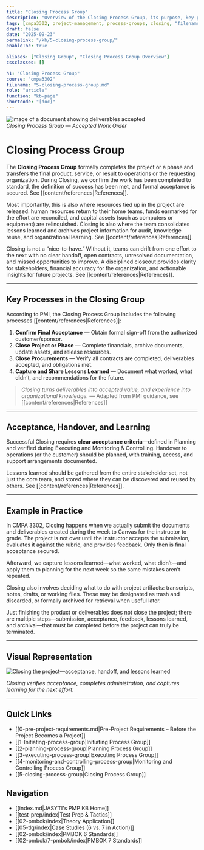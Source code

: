 ```yaml
---
title: "Closing Process Group"
description: "Overview of the Closing Process Group, its purpose, key processes, and role in final acceptance, handoff, and lessons learned."
tags: [cmpa3302, project-management, process-groups, closing, "filename:5-closing-process-group.md"]
draft: false
date: "2025-09-23"
permalink: "/kb/5-closing-process-group/"
enableToc: true

aliases: ["Closing Group", "Closing Process Group Overview"]
cssclasses: []

h1: "Closing Process Group"
course: "cmpa3302"
filename: "5-closing-process-group.md"
role: "article"
function: "kb-page"
shortcode: "[doc]"
---
```


![image of a document showing deliverables accepted](https://jasytionline.github.io/r72-pmp-exam-prep-knowledge-base/assets/accepted.jpg)  
*Closing Process Group — Accepted Work Order*

# Closing Process Group

The **Closing Process Group** formally completes the project or a phase and transfers the final product, service, or result to operations or the requesting organization. During Closing, we confirm the work has been completed to standard, the definition of success has been met, and formal acceptance is secured. See [[content/references|References]].  

Most importantly, this is also where resources tied up in the project are released: human resources return to their home teams, funds earmarked for the effort are reconciled, and capital assets (such as computers or equipment) are relinquished. Closing is also where the team consolidates lessons learned and archives project information for audit, knowledge reuse, and organizational learning. See [[content/references|References]].  

Closing is not a “nice-to-have.” Without it, teams can drift from one effort to the next with no clear handoff, open contracts, unresolved documentation, and missed opportunities to improve. A disciplined closeout provides clarity for stakeholders, financial accuracy for the organization, and actionable insights for future projects. See [[content/references|References]].

---

## Key Processes in the Closing Group

According to PMI, the Closing Process Group includes the following processes [[content/references|References]]:  

1. **Confirm Final Acceptance** — Obtain formal sign-off from the authorized customer/sponsor.  
2. **Close Project or Phase** — Complete financials, archive documents, update assets, and release resources.  
3. **Close Procurements** — Verify all contracts are completed, deliverables accepted, and obligations met.  
4. **Capture and Share Lessons Learned** — Document what worked, what didn’t, and recommendations for the future.  

> *Closing turns deliverables into accepted value, and experience into organizational knowledge.* — Adapted from PMI guidance, see [[content/references|References]]

---

## Acceptance, Handover, and Learning

Successful Closing requires **clear acceptance criteria**—defined in Planning and verified during Executing and Monitoring & Controlling. Handover to operations (or the customer) should be planned, with training, access, and support arrangements documented.  

Lessons learned should be gathered from the entire stakeholder set, not just the core team, and stored where they can be discovered and reused by others. See [[content/references|References]].  

---

## Example in Practice

In CMPA 3302, Closing happens when we actually submit the documents and deliverables created during the week to Canvas for the instructor to grade. The project is not over until the instructor accepts the submission, evaluates it against the rubric, and provides feedback. Only then is final acceptance secured.  

Afterward, we capture lessons learned—what worked, what didn’t—and apply them to planning for the next week so the same mistakes aren’t repeated.  

Closing also involves deciding what to do with project artifacts: transcripts, notes, drafts, or working files. These may be designated as trash and discarded, or formally archived for retrieval when useful later.  

Just finishing the product or deliverables does not close the project; there are multiple steps—submission, acceptance, feedback, lessons learned, and archival—that must be completed before the project can truly be terminated.

---

## Visual Representation

![Closing the project—acceptance, handoff, and lessons learned](close.jpg)  

*Closing verifies acceptance, completes administration, and captures learning for the next effort.*  

---

## Quick Links
- [[0-pre-project-requirements.md|Pre-Project Requirements – Before the Project Becomes a Project]]
- [[1-Initiating-process-group|Initiating Process Group]]
- [[2-planning-process-group|Planning Process Group]]
- [[3-executing-process-group|Executing Process Group]]
- [[4-monitoring-and-controlling-process-group|Monitoring and Controlling Process Group]]
- [[5-closing-process-group|Closing Process Group]]

## Navigation
- [[index.md|JASYTI's PMP KB Home]]
- [[test-prep/index|Test Prep & Tactics]]
- [[02-pmbok/index|Theory Application]]
- [[05-tlg/index|Case Studies (6 vs. 7 in Action)]]
- [[02-pmbok/index|PMBOK 6 Standards]]
- [[02-pmbok/7-pmbok/index|PMBOK 7 Standards]]
